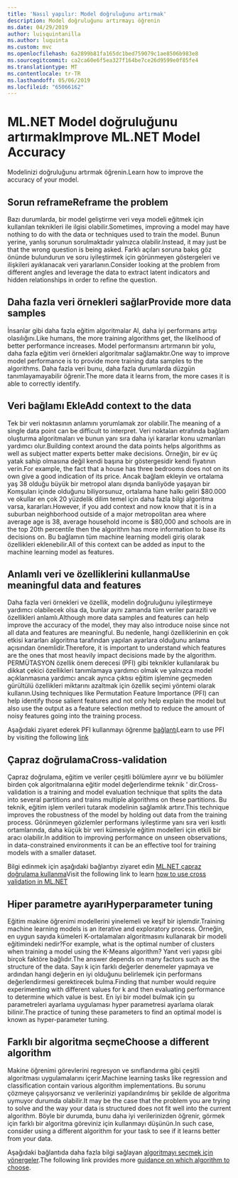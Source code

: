 ```yaml
---
title: 'Nasıl yapılır: Model doğruluğunu artırmak'
description: Model doğruluğunu artırmayı öğrenin
ms.date: 04/29/2019
author: luisquintanilla
ms.author: luquinta
ms.custom: mvc
ms.openlocfilehash: 6a2899b81fa165dc1bed759079c1ae8506b983e8
ms.sourcegitcommit: ca2ca60e6f5ea327f164be7ce26d9599e0f85fe4
ms.translationtype: MT
ms.contentlocale: tr-TR
ms.lasthandoff: 05/06/2019
ms.locfileid: "65066162"
---
```

# <a name="improve-mlnet-model-accuracy"></a><span data-ttu-id="d9145-103">ML.NET Model doğruluğunu artırmak</span><span class="sxs-lookup"><span data-stu-id="d9145-103">Improve ML.NET Model Accuracy</span></span>

<span data-ttu-id="d9145-104">Modelinizi doğruluğunu artırmak öğrenin.</span><span class="sxs-lookup"><span data-stu-id="d9145-104">Learn how to improve the accuracy of your model.</span></span> 

## <a name="reframe-the-problem"></a><span data-ttu-id="d9145-105">Sorun reframe</span><span class="sxs-lookup"><span data-stu-id="d9145-105">Reframe the problem</span></span>

<span data-ttu-id="d9145-106">Bazı durumlarda, bir model geliştirme veri veya modeli eğitmek için kullanılan teknikleri ile ilgisi olabilir.</span><span class="sxs-lookup"><span data-stu-id="d9145-106">Sometimes, improving a model may have nothing to do with the data or techniques used to train the model.</span></span> <span data-ttu-id="d9145-107">Bunun yerine, yanlış sorunun sorulmaktadır yalnızca olabilir.</span><span class="sxs-lookup"><span data-stu-id="d9145-107">Instead, it may just be that the wrong question is being asked.</span></span> <span data-ttu-id="d9145-108">Farklı açıları soruna bakış göz önünde bulundurun ve soru iyileştirmek için görünmeyen göstergeleri ve ilişkileri ayıklanacak veri yararlanın.</span><span class="sxs-lookup"><span data-stu-id="d9145-108">Consider looking at the problem from different angles and leverage the data to extract latent indicators and hidden relationships in order to refine the question.</span></span>

## <a name="provide-more-data-samples"></a><span data-ttu-id="d9145-109">Daha fazla veri örnekleri sağlar</span><span class="sxs-lookup"><span data-stu-id="d9145-109">Provide more data samples</span></span>

<span data-ttu-id="d9145-110">İnsanlar gibi daha fazla eğitim algoritmalar Al, daha iyi performans artışı olasılığını.</span><span class="sxs-lookup"><span data-stu-id="d9145-110">Like humans, the more training algorithms get, the likelihood of better performance increases.</span></span> <span data-ttu-id="d9145-111">Model performansını artırmanın bir yolu, daha fazla eğitim veri örnekleri algoritmalar sağlamaktır.</span><span class="sxs-lookup"><span data-stu-id="d9145-111">One way to improve model performance is to provide more training data samples to the algorithms.</span></span> <span data-ttu-id="d9145-112">Daha fazla veri bunu, daha fazla durumlarda düzgün tanımlayamayabilir öğrenir.</span><span class="sxs-lookup"><span data-stu-id="d9145-112">The more data it learns from, the more cases it is able to correctly identify.</span></span> 

## <a name="add-context-to-the-data"></a><span data-ttu-id="d9145-113">Veri bağlamı Ekle</span><span class="sxs-lookup"><span data-stu-id="d9145-113">Add context to the data</span></span>

<span data-ttu-id="d9145-114">Tek bir veri noktasının anlamını yorumlamak zor olabilir.</span><span class="sxs-lookup"><span data-stu-id="d9145-114">The meaning of a single data point can be difficult to interpret.</span></span> <span data-ttu-id="d9145-115">Veri noktaları etrafında bağlam oluşturma algoritmaları ve bunun yanı sıra daha iyi kararlar konu uzmanları yardımcı olur.</span><span class="sxs-lookup"><span data-stu-id="d9145-115">Building context around the data points helps algorithms as well as subject matter experts better make decisions.</span></span> <span data-ttu-id="d9145-116">Örneğin, bir ev üç yatak sahip olmasına değil kendi başına bir göstergesidir kendi fiyatının verin.</span><span class="sxs-lookup"><span data-stu-id="d9145-116">For example, the fact that a house has three bedrooms does not on its own give a good indication of its price.</span></span> <span data-ttu-id="d9145-117">Ancak bağlam ekleyin ve ortalama yaş 38 olduğu büyük bir metropol alanı dışında banliyöde yaşayan bir Komşuları içinde olduğunu biliyorsunuz, ortalama hane halkı geliri $80.000 ve okullar en çok 20 yüzdelik dilim temel için daha fazla bilgi algoritma varsa, kararları.</span><span class="sxs-lookup"><span data-stu-id="d9145-117">However, if you add context and now know that it is in a suburban neighborhood outside of a major metropolitan area where average age is 38, average household income is $80,000 and schools are in the top 20th percentile then the algorithm has more information to base its decisions on.</span></span> <span data-ttu-id="d9145-118">Bu bağlamın tüm machine learning modeli giriş olarak özellikleri eklenebilir.</span><span class="sxs-lookup"><span data-stu-id="d9145-118">All of this context can be added as input to the machine learning model as features.</span></span> 

## <a name="use-meaningful-data-and-features"></a><span data-ttu-id="d9145-119">Anlamlı veri ve özelliklerini kullanma</span><span class="sxs-lookup"><span data-stu-id="d9145-119">Use meaningful data and features</span></span>

<span data-ttu-id="d9145-120">Daha fazla veri örnekleri ve özellik, modelin doğruluğunu iyileştirmeye yardımcı olabilecek olsa da, bunlar aynı zamanda tüm veriler paraziti ve özellikleri anlamlı.</span><span class="sxs-lookup"><span data-stu-id="d9145-120">Although more data samples and features can help improve the accuracy of the model, they may also introduce noise since not all data and features are meaningful.</span></span> <span data-ttu-id="d9145-121">Bu nedenle, hangi özelliklerinin en çok etkisi kararları algoritma tarafından yapılan ayarlara olduğunu anlama açısından önemlidir.</span><span class="sxs-lookup"><span data-stu-id="d9145-121">Therefore, it is important to understand which features are the ones that most heavily impact decisions made by the algorithm.</span></span> <span data-ttu-id="d9145-122">PERMÜTASYON özellik önem derecesi (PFI) gibi teknikler kullanılarak bu dikkat çekici özellikleri tanımlamaya yardımcı olmak ve yalnızca model açıklanmasına yardımcı ancak ayrıca çıktısı eğitim işlemine geçmeden gürültülü özellikleri miktarını azaltmak için özellik seçimi yöntemi olarak kullanın.</span><span class="sxs-lookup"><span data-stu-id="d9145-122">Using techniques like Permutation Feature Importance (PFI) can help identify those salient features and not only help explain the model but also use the output as a feature selection method to reduce the amount of noisy features going into the training process.</span></span> 

<span data-ttu-id="d9145-123">Aşağıdaki ziyaret ederek PFI kullanmayı öğrenme [bağlantı](../how-to-guides/explain-machine-learning-model-permutation-feature-importance-ml-net.md)</span><span class="sxs-lookup"><span data-stu-id="d9145-123">Learn to use PFI by visiting the following [link](../how-to-guides/explain-machine-learning-model-permutation-feature-importance-ml-net.md)</span></span>

## <a name="cross-validation"></a><span data-ttu-id="d9145-124">Çapraz doğrulama</span><span class="sxs-lookup"><span data-stu-id="d9145-124">Cross-validation</span></span>

<span data-ttu-id="d9145-125">Çapraz doğrulama, eğitim ve veriler çeşitli bölümlere ayırır ve bu bölümler birden çok algoritmalarına eğitir model değerlendirme teknik ' dir.</span><span class="sxs-lookup"><span data-stu-id="d9145-125">Cross-validation is a training and model evaluation technique that splits the data into several partitions and trains multiple algorithms on these partitions.</span></span> <span data-ttu-id="d9145-126">Bu teknik, eğitim işlem verileri tutarak modelinin sağlamlık artırır.</span><span class="sxs-lookup"><span data-stu-id="d9145-126">This technique improves the robustness of the model by holding out data from the training process.</span></span> <span data-ttu-id="d9145-127">Görünmeyen gözlemler performans iyileştirme yanı sıra veri kısıtlı ortamlarında, daha küçük bir veri kümesiyle eğitim modelleri için etkili bir aracı olabilir.</span><span class="sxs-lookup"><span data-stu-id="d9145-127">In addition to improving performance on unseen observations, in data-constrained environments it can be an effective tool for training models with a smaller dataset.</span></span>

<span data-ttu-id="d9145-128">Bilgi edinmek için aşağıdaki bağlantıyı ziyaret edin [ML.NET çapraz doğrulama kullanma](../how-to-guides/train-machine-learning-model-cross-validation-ml-net.md)</span><span class="sxs-lookup"><span data-stu-id="d9145-128">Visit the following link to learn [how to use cross validation in ML.NET](../how-to-guides/train-machine-learning-model-cross-validation-ml-net.md)</span></span>

## <a name="hyperparameter-tuning"></a><span data-ttu-id="d9145-129">Hiper parametre ayarı</span><span class="sxs-lookup"><span data-stu-id="d9145-129">Hyperparameter tuning</span></span>

<span data-ttu-id="d9145-130">Eğitim makine öğrenimi modellerini yinelemeli ve keşif bir işlemdir.</span><span class="sxs-lookup"><span data-stu-id="d9145-130">Training machine learning models is an iterative and exploratory process.</span></span> <span data-ttu-id="d9145-131">Örneğin, en uygun sayıda kümeleri K-ortalamaları algoritmasını kullanarak bir modeli eğitimindeki nedir?</span><span class="sxs-lookup"><span data-stu-id="d9145-131">For example, what is the optimal number of clusters when training a model using the K-Means algorithm?</span></span> <span data-ttu-id="d9145-132">Yanıt veri yapısı gibi birçok faktöre bağlıdır.</span><span class="sxs-lookup"><span data-stu-id="d9145-132">The answer depends on many factors such as the structure of the data.</span></span> <span data-ttu-id="d9145-133">Sayı k için farklı değerler denemeler yapmaya ve ardından hangi değerin en iyi olduğunu belirlemek için performans değerlendirmesi gerektirecek bulma.</span><span class="sxs-lookup"><span data-stu-id="d9145-133">Finding that number would require experimenting with different values for k and then evaluating performance to determine which value is best.</span></span> <span data-ttu-id="d9145-134">En iyi bir model bulmak için şu parametreleri ayarlama uygulaması hyper parametresi ayarlama olarak bilinir.</span><span class="sxs-lookup"><span data-stu-id="d9145-134">The practice of tuning these parameters to find an optimal model is known as hyper-parameter tuning.</span></span> 

## <a name="choose-a-different-algorithm"></a><span data-ttu-id="d9145-135">Farklı bir algoritma seçme</span><span class="sxs-lookup"><span data-stu-id="d9145-135">Choose a different algorithm</span></span>

<span data-ttu-id="d9145-136">Makine öğrenimi görevlerini regresyon ve sınıflandırma gibi çeşitli algoritması uygulamalarını içerir.</span><span class="sxs-lookup"><span data-stu-id="d9145-136">Machine learning tasks like regression and classification contain various algorithm implementations.</span></span> <span data-ttu-id="d9145-137">Bu sorunu çözmeye çalışıyorsanız ve verilerinizi yapılandırılmış bir şekilde de algoritma uymuyor durumda olabilir.</span><span class="sxs-lookup"><span data-stu-id="d9145-137">It may be the case that the problem you are trying to solve and the way your data is structured does not fit well into the current algorithm.</span></span> <span data-ttu-id="d9145-138">Böyle bir durumda, bunu daha iyi verilerinizden öğrenir, görmek için farklı bir algoritma göreviniz için kullanmayı düşünün.</span><span class="sxs-lookup"><span data-stu-id="d9145-138">In such case, consider using a different algorithm for your task to see if it learns better from your data.</span></span> 

<span data-ttu-id="d9145-139">Aşağıdaki bağlantıda daha fazla bilgi sağlayan [algoritmayı seçmek için yönergeler](../how-to-choose-an-ml-net-algorithm.md).</span><span class="sxs-lookup"><span data-stu-id="d9145-139">The following link provides more [guidance on which algorithm to choose](../how-to-choose-an-ml-net-algorithm.md).</span></span> 
 
